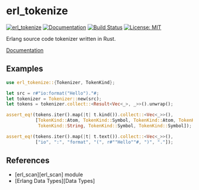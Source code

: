 erl_tokenize
============

[![erl_tokenize](http://meritbadge.herokuapp.com/erl_tokenize)](https://crates.io/crates/erl_tokenize)
[![Documentation](https://docs.rs/erl_tokenize/badge.svg)](https://docs.rs/erl_tokenize)
[![Build Status](https://travis-ci.org/sile/erl_tokenize.svg?branch=master)](https://travis-ci.org/sile/erl_tokenize)
[![License: MIT](https://img.shields.io/badge/license-MIT-blue.svg)](LICENSE)

Erlang source code tokenizer written in Rust.

[Documentation](https://docs.rs/erl_tokenize)

Examples
--------

```rust
use erl_tokenize::{Tokenizer, TokenKind};

let src = r#"io:format("Hello")."#;
let tokenizer = Tokenizer::new(src);
let tokens = tokenizer.collect::<Result<Vec<_>, _>>().unwrap();

assert_eq!(tokens.iter().map(|t| t.kind()).collect::<Vec<_>>(),
           [TokenKind::Atom, TokenKind::Symbol, TokenKind::Atom, TokenKind::Symbol,
            TokenKind::String, TokenKind::Symbol, TokenKind::Symbol]);

assert_eq!(tokens.iter().map(|t| t.text()).collect::<Vec<_>>(),
           ["io", ":", "format", "(", r#""Hello""#, ")", "."]);
```

References
----------

- [erl_scan][erl_scan] module
- [Erlang Data Types][Data Types]
